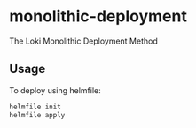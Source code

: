 # monolithic-deployment

The Loki Monolithic Deployment Method

## Usage

To deploy using helmfile:

```bash
helmfile init
helmfile apply
```
